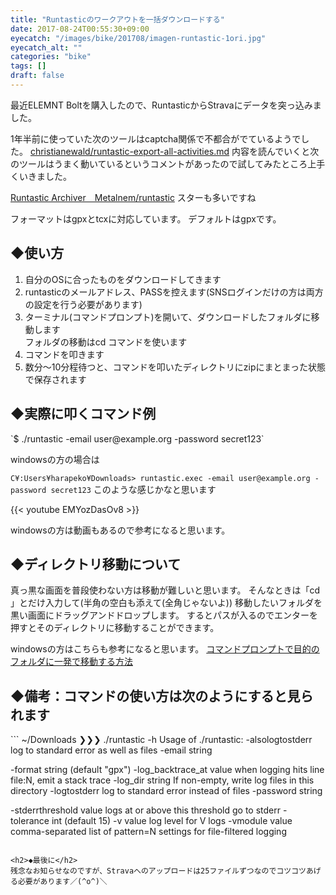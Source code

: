 ```yaml
---
title: "Runtasticのワークアウトを一括ダウンロードする"
date: 2017-08-24T00:55:30+09:00
eyecatch: "/images/bike/201708/imagen-runtastic-1ori.jpg"
eyecatch_alt: ""
categories: "bike"
tags: []
draft: false
---
```


最近ELEMNT Boltを購入したので、RuntasticからStravaにデータを突っ込みました。

1年半前に使っていた次のツールはcaptcha関係で不都合がでているようでした。
<a href="https://gist.github.com/christianewald/0009d3ce1a372a11ae82" target="_blank">christianewald/runtastic-export-all-activities.md</a>
内容を読んでいくと次のツールはうまく動いているというコメントがあったので試してみたところ上手くいきました。

<a href="https://github.com/Metalnem/runtastic" target="_blank">Runtastic Archiver　Metalnem/runtastic</a>
スターも多いですね

フォーマットはgpxとtcxに対応しています。
デフォルトはgpxです。

<h2>◆使い方</h2>
<ol>
  <li>自分のOSに合ったものをダウンロードしてきます</li>
  <li>runtasticのメールアドレス、PASSを控えます(SNSログインだけの方は両方の設定を行う必要があります)</li>
  <li>ターミナル(コマンドプロンプト)を開いて、ダウンロードしたフォルダに移動します<br />フォルダの移動はcd コマンドを使います</li>
  <li>コマンドを叩きます</li>
  <li>数分〜10分程待つと、コマンドを叩いたディレクトリにzipにまとまった状態で保存されます</li>
</ol>

<h2>◆実際に叩くコマンド例</h2>
`$ ./runtastic -email user@example.org -password secret123`

windowsの方の場合は

`C¥:Users¥harapeko¥Downloads> runtastic.exec -email user@example.org -password secret123`
このような感じかなと思います

{{< youtube EMYozDasOv8 >}}

windowsの方は動画もあるので参考になると思います。

<h2>◆ディレクトリ移動について</h2>
真っ黒な画面を普段使わない方は移動が難しいと思います。
そんなときは「cd 」とだけ入力して(半角の空白も添えて(全角じゃないよ))
移動したいフォルダを黒い画面にドラッグアンドドロップします。
するとパスが入るのでエンターを押すとそのディレクトリに移動することができます。

windowsの方はこちらも参考になると思います。
<a href="http://www.koikikukan.com/archives/2014/03/18-015555.php" target="_blank">コマンドプロンプトで目的のフォルダに一発で移動する方法</a>

<h2>◆備考：コマンドの使い方は次のようにすると見られます</h2>
```
~/Downloads ❯❯❯ ./runtastic -h
Usage of ./runtastic:
  -alsologtostderr
    	log to standard error as well as files
  -email string

  -format string
    	 (default "gpx")
  -log_backtrace_at value
    	when logging hits line file:N, emit a stack trace
  -log_dir string
    	If non-empty, write log files in this directory
  -logtostderr
    	log to standard error instead of files
  -password string

  -stderrthreshold value
    	logs at or above this threshold go to stderr
  -tolerance int
    	 (default 15)
  -v value
    	log level for V logs
  -vmodule value
    	comma-separated list of pattern=N settings for file-filtered logging
```

<h2>◆最後に</h2>
残念なお知らせなのですが、Stravaへのアップロードは25ファイルずつなのでコツコツあげる必要があります／(^o^)＼